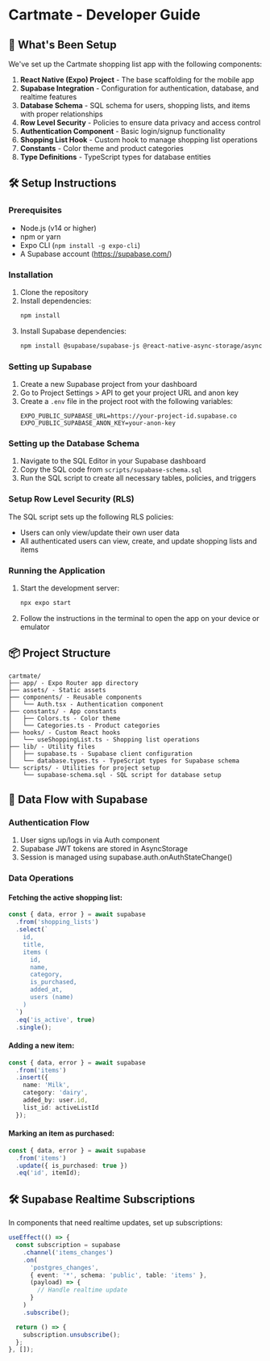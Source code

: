 # Cartmate - Developer Guide

## 🚀 What's Been Setup

We've set up the Cartmate shopping list app with the following components:

1. **React Native (Expo) Project** - The base scaffolding for the mobile app
2. **Supabase Integration** - Configuration for authentication, database, and realtime features 
3. **Database Schema** - SQL schema for users, shopping lists, and items with proper relationships
4. **Row Level Security** - Policies to ensure data privacy and access control
5. **Authentication Component** - Basic login/signup functionality
6. **Shopping List Hook** - Custom hook to manage shopping list operations
7. **Constants** - Color theme and product categories
8. **Type Definitions** - TypeScript types for database entities

## 🛠️ Setup Instructions

### Prerequisites

- Node.js (v14 or higher)
- npm or yarn
- Expo CLI (`npm install -g expo-cli`)
- A Supabase account (https://supabase.com/)

### Installation

1. Clone the repository
2. Install dependencies:
   ```bash
   npm install
   ```
3. Install Supabase dependencies:
   ```bash
   npm install @supabase/supabase-js @react-native-async-storage/async-storage react-native-url-polyfill
   ```

### Setting up Supabase

1. Create a new Supabase project from your dashboard
2. Go to Project Settings > API to get your project URL and anon key
3. Create a `.env` file in the project root with the following variables:
   ```
   EXPO_PUBLIC_SUPABASE_URL=https://your-project-id.supabase.co
   EXPO_PUBLIC_SUPABASE_ANON_KEY=your-anon-key
   ```

### Setting up the Database Schema

1. Navigate to the SQL Editor in your Supabase dashboard
2. Copy the SQL code from `scripts/supabase-schema.sql`
3. Run the SQL script to create all necessary tables, policies, and triggers

### Setup Row Level Security (RLS)

The SQL script sets up the following RLS policies:

- Users can only view/update their own user data
- All authenticated users can view, create, and update shopping lists and items

### Running the Application

1. Start the development server:
   ```bash
   npx expo start
   ```
2. Follow the instructions in the terminal to open the app on your device or emulator

## 📦 Project Structure

```
cartmate/
├── app/ - Expo Router app directory
├── assets/ - Static assets
├── components/ - Reusable components
│   └── Auth.tsx - Authentication component
├── constants/ - App constants
│   ├── Colors.ts - Color theme
│   └── Categories.ts - Product categories
├── hooks/ - Custom React hooks
│   └── useShoppingList.ts - Shopping list operations
├── lib/ - Utility files
│   ├── supabase.ts - Supabase client configuration
│   └── database.types.ts - TypeScript types for Supabase schema
└── scripts/ - Utilities for project setup
    └── supabase-schema.sql - SQL script for database setup
```

## 🔄 Data Flow with Supabase

### Authentication Flow

1. User signs up/logs in via Auth component
2. Supabase JWT tokens are stored in AsyncStorage
3. Session is managed using supabase.auth.onAuthStateChange()

### Data Operations

#### Fetching the active shopping list:
```typescript
const { data, error } = await supabase
  .from('shopping_lists')
  .select(`
    id, 
    title,
    items (
      id,
      name,
      category,
      is_purchased,
      added_at,
      users (name)
    )
  `)
  .eq('is_active', true)
  .single();
```

#### Adding a new item:
```typescript
const { data, error } = await supabase
  .from('items')
  .insert({
    name: 'Milk',
    category: 'dairy',
    added_by: user.id,
    list_id: activeListId
  });
```

#### Marking an item as purchased:
```typescript
const { data, error } = await supabase
  .from('items')
  .update({ is_purchased: true })
  .eq('id', itemId);
```

## 🛠️ Supabase Realtime Subscriptions

In components that need realtime updates, set up subscriptions:

```typescript
useEffect(() => {
  const subscription = supabase
    .channel('items_changes')
    .on(
      'postgres_changes',
      { event: '*', schema: 'public', table: 'items' },
      (payload) => {
        // Handle realtime update
      }
    )
    .subscribe();

  return () => {
    subscription.unsubscribe();
  };
}, []);
``` 